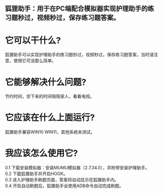 ## 狐狸助手：用于在PC端配合模拟器实现护理助手的练习题秒过，视频秒过，保存练习题答案。  
  
# 它可以干什么?  
狐狸助手可以实现护理助手的练习题秒过，视频秒过，保存练习题答案，当时请注意，使用它可没那么简单。  
  
# 它能够解决什么问题?   
节约时间，空下来的时间陪陪家人，看看电视。  
  
# 它应该在什么上面运行?  
狐狸助手兼容WIN10 WIN11，其他系统未测试。  
  
# 我应该怎么使用它?  
0.1 下载安装模拟器：安装MUMU模拟器（2.7.34.0），并附带安装护理助手。  
0.2 下载狐狸助手并开启HOOK。   
0.3 进入护理助手刷题页面，答案将自动显示在狐狸助手内。  
0.4 开启自动刷题后，狐狸助手会使用ADB命令自动完成刷题。  
  
